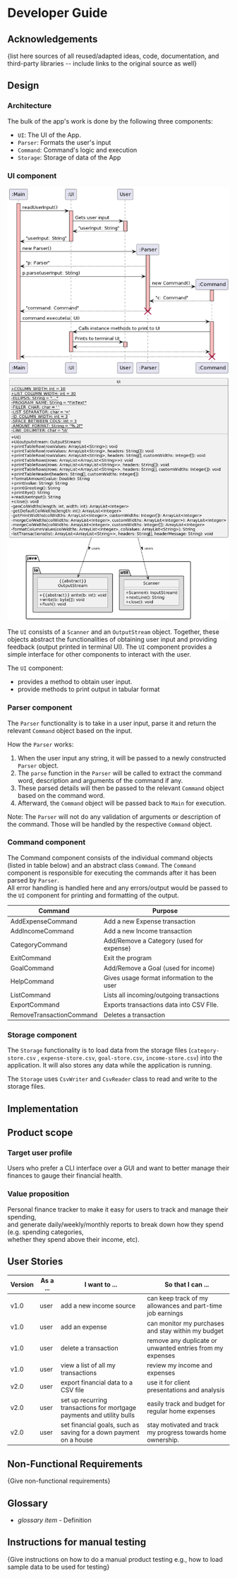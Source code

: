 # Developer Guide

## Acknowledgements

{list here sources of all reused/adapted ideas, code, documentation, and third-party libraries -- include links to the original source as well}

## Design

### Architecture

The bulk of the app's work is done by the following three components:
- `UI`: The UI of the App.
- `Parser`: Formats the user's input
- `Command`: Command's logic and execution
- `Storage`: Storage of data of the App

### UI component

![UI Sequence Diagram](./images/cs2113-ui-sequence.png "UI Sequence Diagram")
![UI Class Diagram](./images/ui-class-diagram.png "UI Class Diagram")

The `UI` consists of a `Scanner` and an `OutputStream` object. Together, these objects abstract the functionalities of
obtaining user input and providing feedback (output printed in terminal UI). The `UI` component provides a simple
interface for other components to interact with the user.

The `UI` component:
- provides a method to obtain user input.
- provide methods to print output in tabular format

### Parser component

The `Parser` functionality is to take in a user input, parse it and return the relevant `Command` object based on 
the input.

How the `Parser` works:
1. When the user input any string, it will be passed to a newly constructed `Parser` object.
2. The `parse` function in the `Parser` will be called to extract the command word, description and arguments of the 
command if any.
3. These parsed details will then be passed to the relevant `Command` object based on the command word.
4. Afterward, the `Command` object will be passed back to `Main` for execution.

Note: The `Parser` will not do any validation of arguments or description of the command. Those will be handled by the 
respective `Command` object.

### Command component

The Command component consists of the individual command objects (listed in table below) and an abstract
class `Command`. The `Command` component is responsible for executing the commands after it has been parsed by `Parser`. \
All error handling is handled here and any errors/output would be passed to the `UI` component for printing and
formatting of the output.

| Command                  | Purpose                                    |
|--------------------------|--------------------------------------------|
| AddExpenseCommand        | Add a new Expense transaction              |
| AddIncomeCommand         | Add a new Income transaction               |
| CategoryCommand          | Add/Remove a Category (used for expense)   |
| ExitCommand              | Exit the program                           |
| GoalCommand              | Add/Remove a Goal (used for income)        |
| HelpCommand              | Gives usage format information to the user |
| ListCommand              | Lists all incoming/outgoing transactions   |
| ExportCommand            | Exports transactions data into CSV FIle.   |
| RemoveTransactionCommand | Deletes a transaction                      |

### Storage component
The `Storage` functionality is to load data from the storage files (`category-store.csv` , `expense-store.csv`, `goal-store.csv`, `income-store.csv`) into the application. It will also stores any data while the application is running.

The `Storage` uses `CsvWriter` and `CsvReader` class to read and write to the storage files.

## Implementation

## Product scope

### Target user profile

 Users who prefer a CLI interface over a GUI and want to better manage their finances to gauge their financial health.

### Value proposition

Personal finance tracker to make it easy for users to track and manage their spending, \
and generate daily/weekly/monthly reports to break down how they spend (e.g. spending categories, \
whether they spend above their income, etc).

## User Stories

|Version| As a ... | I want to ... | So that I can ...|
|--------|----------|---------------|------------------|
|v1.0|user|add a new income source|can keep track of my allowances and part-time job earnings|
|v1.0|user|add an expense|can monitor my purchases and stay within my budget|
|v1.0|user|delete a transaction|remove any duplicate or unwanted entries from my expenses|
|v1.0|user|view a list of all my transactions|review my income and expenses|
|v2.0|user|export financial data to a CSV file|use it for client presentations and analysis|
|v2.0|user|set up recurring transactions for mortgage payments and utility bulls|easily track and budget for regular home expenses|
|v2.0|user|set financial goals, such as saving for a down payment on a house|stay motivated and track my progress towards home ownership.|

## Non-Functional Requirements

{Give non-functional requirements}

## Glossary

* *glossary item* - Definition

## Instructions for manual testing

{Give instructions on how to do a manual product testing e.g., how to load sample data to be used for testing}
